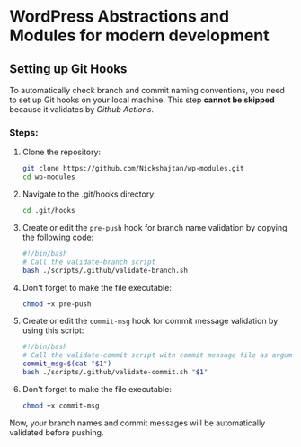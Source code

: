 # WordPress Abstractions and Modules for modern development

## Setting up Git Hooks

To automatically check branch and commit naming conventions, you need to set up Git hooks on your local machine.
This step **cannot be skipped** because it validates by *Github Actions*.

### Steps:

1. Clone the repository:
   ```bash
   git clone https://github.com/Nickshajtan/wp-modules.git
   cd wp-modules
2. Navigate to the .git/hooks directory:
   ```bash
   cd .git/hooks
3. Create or edit the `pre-push` hook for branch name validation by copying the following code:
   ```bash
   #!/bin/bash
   # Call the validate-branch script
   bash ./scripts/.github/validate-branch.sh
4. Don't forget to make the file executable:
   ```bash
   chmod +x pre-push
5. Create or edit the `commit-msg` hook for commit message validation by using this script:
   ```bash
   #!/bin/bash
   # Call the validate-commit script with commit message file as argument
   commit_msg=$(cat "$1")
   bash ./scripts/.github/validate-commit.sh "$1"
6. Don't forget to make the file executable:
   ```bash
   chmod +x commit-msg

Now, your branch names and commit messages will be automatically validated before pushing.